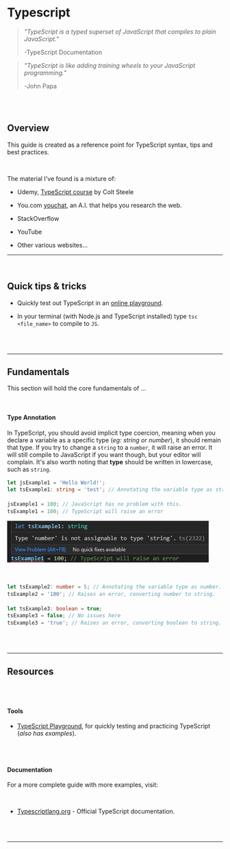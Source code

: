 # **Typescript**

> _"TypeScript is a typed superset of JavaScript that compiles to plain JavaScript."_
>
> -TypeScript Documentation

> _"TypeScript is like adding training wheels to your JavaScript programming."_
>
> -John Papa

<br>
<br>

## **Overview**

This guide is created as a reference point for TypeScript syntax, tips and best practices.

<br>

The material I've found is a mixture of:

- Udemy, [TypeScript course](https://www.udemy.com/course/learn-typescript/) by Colt Steele

- You.com [youchat](https://you.com/search?q=who+are+you&tbm=youchat&cfr=chat), an A.I. that helps you research the web.

- StackOverflow

- YouTube

- Other various websites...

---

<br>

## **Quick tips & tricks**

- Quickly test out TypeScript in an [online playground](https://www.typescriptlang.org/play).

- In your terminal (with Node.js and TypeScript installed) type `tsc <file_name>` to compile to `JS`.

<br>
<br>

---

## **Fundamentals**

This section will hold the core fundamentals of ...

<br>

#### **Type Annotation**

In TypeScript, you should avoid implicit type coercion, meaning when you declare a variable as a specific type (_eg: string or number_), it should remain that type. If you try to change a `string` to a `number`, it will raise an error. It will still compile to JavaScript if you want though, but your editor will complain. It's also worth noting that **type** should be written in lowercase, such as `string`.

```ts
let jsExample1 = 'Hello World!';
let tsExample1: string = 'test'; // Annotating the variable type as string.

jsExample1 = 100; // JavaScript has no problem with this.
tsExample1 = 100; // TypeScript will raise an error
```

![TypeScript raising an error in VS Code](./img/ts/typeError.png)

<br>

```ts
let tsExample2: number = 5; // Annotating the variable type as number.
tsExample2 = '100'; // Raises an error, converting number to string.

let tsExample3: boolean = true;
tsExample3 = false; // No issues here
tsExample3 = 'true'; // Raises an error, converting boolean to string.
```

<br>
<br>

---

## **Resources**

<br>
<br>

#### **Tools**

- [TypeScript Playground](https://www.typescriptlang.org/play), for quickly testing and practicing TypeScript (_also has examples_).

<br>
<br>

#### **Documentation**

For a more complete guide with more examples, visit:

<br>

- [Typescriptlang.org](https://www.typescriptlang.org/docs/) - Official TypeScript documentation.

<br>
<br>

---
